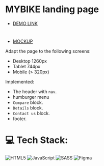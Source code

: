 # MYBIKE landing page

- [DEMO LINK](https://ibondrk.github.io/MYBIKE_landing_page)

#
- [MOCKUP](https://www.figma.com/file/Ic3SlZjkATYaS7uTifZAIk/BIKE?node-id=0%3A1)

Adapt the page to the following screens:
- Desktop 1260px
- Tablet 744px
- Mobile (> 320px)

Implemented:
- The header with `nav`.
- humburger menu
- `Compare` block.
- `Details` block.
- `Contact us` block.
- footer.

# 💻 Tech Stack:
![HTML5](https://img.shields.io/badge/html5-%23E34F26.svg?style=for-the-badge&logo=html5&logoColor=white)
![JavaScript](https://img.shields.io/badge/javascript-%23323330.svg?style=for-the-badge&logo=javascript&logoColor=%23F7DF1E)
![SASS](https://img.shields.io/badge/SASS-hotpink.svg?style=for-the-badge&logo=SASS&logoColor=white)
![Figma](https://img.shields.io/badge/figma-%23F24E1E.svg?style=for-the-badge&logo=figma&logoColor=white)
